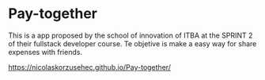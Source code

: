 # Pay-together
This is a app proposed by the school of innovation of ITBA at the SPRINT 2 of their fullstack developer course. Te objetive is make a easy way for share expenses with friends.

https://nicolaskorzusehec.github.io/Pay-together/